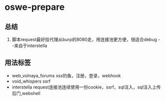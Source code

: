 # oswe-prepare
## 总结
1. 脚本request最好挂代理从burp的8080走，用连接池更方便，很适合debug --来自于interstella
## 用法标签
- web_volnaya_forums
xss钓鱼，注册，登录，webhook
- void_whispers
ssrf
- interstella
request连接池连续使用一份cookie，ssrf，sql注入，sql注入上传后门,webshell